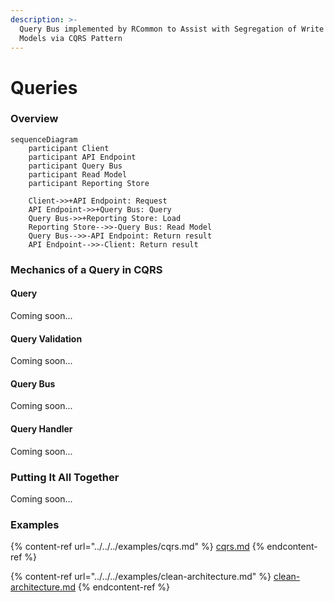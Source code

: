 ```yaml
---
description: >-
  Query Bus implemented by RCommon to Assist with Segregation of Write and Read
  Models via CQRS Pattern
---
```


# Queries

### Overview

```mermaid
sequenceDiagram
    participant Client
    participant API Endpoint
    participant Query Bus
    participant Read Model
    participant Reporting Store

    Client->>+API Endpoint: Request
    API Endpoint->>+Query Bus: Query
    Query Bus->>+Reporting Store: Load
    Reporting Store-->>-Query Bus: Read Model
    Query Bus-->>-API Endpoint: Return result
    API Endpoint-->>-Client: Return result
```



### Mechanics of a Query in CQRS

#### Query

Coming soon...

#### Query Validation

Coming soon...

#### Query Bus

Coming soon...

#### Query Handler

Coming soon...



### Putting It All Together

Coming soon...



### Examples

{% content-ref url="../../../examples/cqrs.md" %}
[cqrs.md](../../../examples/cqrs.md)
{% endcontent-ref %}

{% content-ref url="../../../examples/clean-architecture.md" %}
[clean-architecture.md](../../../examples/clean-architecture.md)
{% endcontent-ref %}

